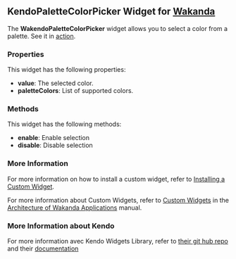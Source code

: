 ## KendoPaletteColorPicker Widget for [Wakanda](http://wakanda.org)The __WakendoPaletteColorPicker__ widget allows you to select a color from a palette.See it in [action](http://demos.telerik.com/kendo-ui/web/colorpicker/index.html).### PropertiesThis widget has the following properties:* __value__: The selected color.* __paletteColors__: List of supported colors.### MethodsThis widget has the following methods:* __enable__: Enable selection* __disable__: Disable selection### More InformationFor more information on how to install a custom widget, refer to [Installing a Custom Widget](http://doc.wakanda.org/WakandaStudio0/help/Title/en/page3869.html#1027761).For more information about Custom Widgets, refer to [Custom Widgets](http://doc.wakanda.org/Wakanda0.v5/help/Title/en/page3863.html "Custom Widgets") in the [Architecture of Wakanda Applications](http://doc.wakanda.org/Wakanda0.v5/help/Title/en/page3844.html "Architecture of Wakanda Applications") manual.### More Information about KendoFor more information avec Kendo Widgets Library, refer to [their git hub repo](https://github.com/telerik/kendo-ui-core) and their [documentation](http://docs.telerik.com/kendo-ui)